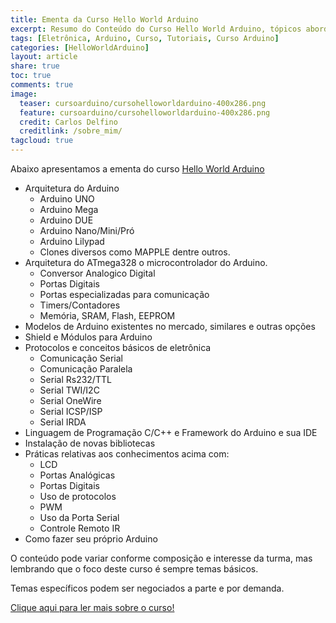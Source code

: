 ```yaml
---
title: Ementa da Curso Hello World Arduino
excerpt: Resumo do Conteúdo do Curso Hello World Arduino, tópicos abordados no curso.
tags: [Eletrônica, Arduino, Curso, Tutoriais, Curso Arduino]
categories: [HelloWorldArduino]
layout: article
share: true
toc: true
comments: true
image:
  teaser: cursoarduino/cursohelloworldarduino-400x286.png
  feature: cursoarduino/cursohelloworldarduino-400x286.png
  credit: Carlos Delfino 
  creditlink: /sobre_mim/
tagcloud: true
---
```

Abaixo apresentamos a ementa do curso [Hello World Arduino](/helloworldarudino/)


 * Arquitetura do Arduino
   * Arduino UNO
   * Arduino Mega
   * Arduino DUE
   * Arduino Nano/Mini/Pró
   * Arduino Lilypad
   * Clones diversos como MAPPLE dentre outros. 
 * Arquitetura do ATmega328 o microcontrolador do Arduino.
   * Conversor Analogico Digital
   * Portas Digitais
   * Portas especializadas para comunicação
   * Timers/Contadores
   * Memória, SRAM, Flash, EEPROM
 * Modelos de Arduino existentes no mercado, similares e outras opções
 * Shield e Módulos para Arduino
 * Protocolos e conceitos básicos de eletrônica
   * Comunicação Serial
   * Comunicação Paralela
   * Serial Rs232/TTL
   * Serial TWI/I2C
   * Serial OneWire
   * Serial ICSP/ISP
   * Serial IRDA
 * Linguagem de Programação C/C++ e Framework do Arduino e sua IDE
 * Instalação de novas bibliotecas
 * Práticas relativas aos conhecimentos acima com:
   * LCD
   * Portas Analógicas
   * Portas Digitais
   * Uso de protocolos
   * PWM
   * Uso da Porta Serial
   * Controle Remoto IR
  * Como fazer seu próprio Arduino

O conteúdo pode variar conforme composição e interesse da turma, mas lembrando que o foco deste curso é sempre  temas básicos.

Temas específicos podem ser negociados a parte e por demanda.

<a href="/cursoarduino/Hello_World_Arduino/" class="btn-success">Clique aqui para ler mais sobre o curso!</a>
